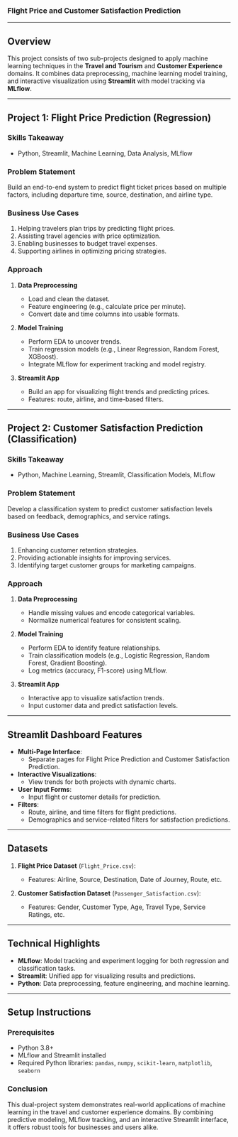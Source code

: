 

### Flight Price and Customer Satisfaction Prediction

---

## Overview
This project consists of two sub-projects designed to apply machine learning techniques in the **Travel and Tourism** and **Customer Experience** domains. It combines data preprocessing, machine learning model training, and interactive visualization using **Streamlit** with model tracking via **MLflow**.

---

## Project 1: Flight Price Prediction (Regression)

### **Skills Takeaway**
- Python, Streamlit, Machine Learning, Data Analysis, MLflow

### **Problem Statement**
Build an end-to-end system to predict flight ticket prices based on multiple factors, including departure time, source, destination, and airline type. 

### **Business Use Cases**
1. Helping travelers plan trips by predicting flight prices.
2. Assisting travel agencies with price optimization.
3. Enabling businesses to budget travel expenses.
4. Supporting airlines in optimizing pricing strategies.

### **Approach**
1. **Data Preprocessing**
   - Load and clean the dataset.
   - Feature engineering (e.g., calculate price per minute).
   - Convert date and time columns into usable formats.

2. **Model Training**
   - Perform EDA to uncover trends.
   - Train regression models (e.g., Linear Regression, Random Forest, XGBoost).
   - Integrate MLflow for experiment tracking and model registry.

3. **Streamlit App**
   - Build an app for visualizing flight trends and predicting prices.
   - Features: route, airline, and time-based filters.

---

## Project 2: Customer Satisfaction Prediction (Classification)

### **Skills Takeaway**
- Python, Machine Learning, Streamlit, Classification Models, MLflow

### **Problem Statement**
Develop a classification system to predict customer satisfaction levels based on feedback, demographics, and service ratings.

### **Business Use Cases**
1. Enhancing customer retention strategies.
2. Providing actionable insights for improving services.
3. Identifying target customer groups for marketing campaigns.

### **Approach**
1. **Data Preprocessing**
   - Handle missing values and encode categorical variables.
   - Normalize numerical features for consistent scaling.

2. **Model Training**
   - Perform EDA to identify feature relationships.
   - Train classification models (e.g., Logistic Regression, Random Forest, Gradient Boosting).
   - Log metrics (accuracy, F1-score) using MLflow.

3. **Streamlit App**
   - Interactive app to visualize satisfaction trends.
   - Input customer data and predict satisfaction levels.

---

## Streamlit Dashboard Features
- **Multi-Page Interface**:
  - Separate pages for Flight Price Prediction and Customer Satisfaction Prediction.
- **Interactive Visualizations**:
  - View trends for both projects with dynamic charts.
- **User Input Forms**:
  - Input flight or customer details for prediction.
- **Filters**:
  - Route, airline, and time filters for flight predictions.
  - Demographics and service-related filters for satisfaction predictions.

---

## Datasets
1. **Flight Price Dataset** (`Flight_Price.csv`):
   - Features: Airline, Source, Destination, Date of Journey, Route, etc.

2. **Customer Satisfaction Dataset** (`Passenger_Satisfaction.csv`):
   - Features: Gender, Customer Type, Age, Travel Type, Service Ratings, etc.

---

## Technical Highlights
- **MLflow**: Model tracking and experiment logging for both regression and classification tasks.
- **Streamlit**: Unified app for visualizing results and predictions.
- **Python**: Data preprocessing, feature engineering, and machine learning.

---


## Setup Instructions
### **Prerequisites**
- Python 3.8+
- MLflow and Streamlit installed
- Required Python libraries: `pandas`, `numpy`, `scikit-learn`, `matplotlib`, `seaborn`


### **Conclusion**
This dual-project system demonstrates real-world applications of machine learning in the travel and customer experience domains. By combining predictive modeling, MLflow tracking, and an interactive Streamlit interface, it offers robust tools for businesses and users alike.
